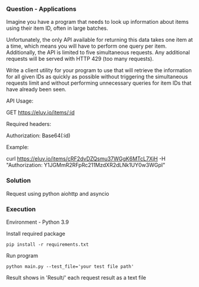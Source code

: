 ### Question - Applications

Imagine you have a program that needs to look up information about items using their item ID, often in large batches.

Unfortunately, the only API available for returning this data takes one item at a time, which means you will have to perform one query per item. Additionally, the API is limited to five simultaneous requests. Any additional requests will be served with HTTP 429 (too many requests).

Write a client utility for your program to use that will retrieve the information for all given IDs as quickly as possible without triggering the simultaneous requests limit and without performing unnecessary queries for item IDs that have already been seen.

API Usage:

GET https://eluv.io/items/:id

Required headers:

Authorization: Base64(:id)

Example:

curl https://eluv.io/items/cRF2dvDZQsmu37WGgK6MTcL7XjH -H "Authorization: Y1JGMmR2RFpRc211MzdXR2dLNk1UY0w3WGpI"

### Solution

Request using python aiohttp and asyncio

### Execution
Environment - Python 3.9

Install required package
```shell
pip install -r requirements.txt
```
Run program
```shell
python main.py --test_file='your test file path'
```

Result shows in 'Result/' each request result as a text file